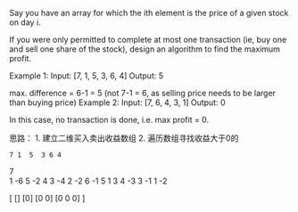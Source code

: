 Say you have an array for which the ith element is the price of a given stock on day i.

If you were only permitted to complete at most one transaction (ie, buy one and sell one share of the stock), design an algorithm to find the maximum profit.

Example 1:
Input: [7, 1, 5, 3, 6, 4]
Output: 5

max. difference = 6-1 = 5 (not 7-1 = 6, as selling price needs to be larger than buying price)
Example 2:
Input: [7, 6, 4, 3, 1]
Output: 0

In this case, no transaction is done, i.e. max profit = 0.

思路：
    1. 建立二维买入卖出收益数组
    2. 遍历数组寻找收益大于0的

    7 1  5  3 6 4
7   
1  -6 
5  -2 4
3  -4 2 -2 
6  -1 5  1 3
4  -3 3 -1 1 -2


[
[]
[0]
[0 0]
[0 0 0]
]
